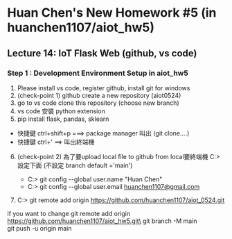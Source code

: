 # Huan Chen's New Homework #5 (in huanchen1107/aiot_hw5)

## Lecture 14: IoT Flask Web (github, vs code)

### Step 1 : Development Environment Setup in aiot_hw5
1. Please install vs code, register github, install git for windows
2. (check-point 1) github create a new repository (aiot0524)
3. go to vs code clone this repository (choose new branch) 
4. vs code 安裝 python extension 
5. pip install flask, pandas, sklearn 
  * 快捷鍵 ctrl+shift+p ===> package manager 叫出 (git clone....)
  * 快捷鍵 ctrl+' ==> 叫出終端機 
6. (check-point 2) 為了要upload local file to github from local要終端機 C:> 設定下面 (不設定 branch default ='main')
   * C:> git config --global user.name "Huan Chen"
   * C:> git config --global user.email huanchen1107@gmail.com
   
7. C:> git remote add origin https://github.com/huanchen1107/aiot_0524.git 

if you want to change
git remote add origin https://github.com/huanchen1107/aiot_hw5.git\
git branch -M main\
git push -u origin main




